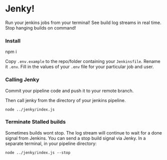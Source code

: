 # Jenky!

Run your jenkins jobs from your terminal! See build log streams in real time. Stop hanging builds on command!


### Install

npm i


Copy `.env.example` to the repo/folder containing your `Jenkinsfile`. Rename it `.env`.
Fill in the values of your `.env` file for your particular job and user.


### Calling Jenky

Commit your pipeline code and push it to your remote branch.

Then call jenky from the directory of your jenkins pipeline.

```
node ../jenky/index.js
```

### Terminate Stalled builds

Sometimes builds wont stop. The log stream will continue to wait for a done signal from Jenkins.
You can send a stop build signal via Jenky. In a separate terminal, in your pipeline directory:

```
node ../jenky/index.js --stop
```
